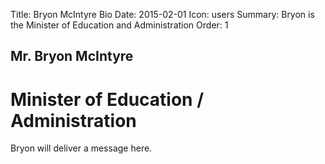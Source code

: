 Title: Bryon McIntyre Bio
Date: 2015-02-01
Icon: users
Summary: Bryon is the Minister of Education and Administration
Order: 1

## Mr. Bryon McIntyre
# Minister of Education / Administration

Bryon will deliver a message here.
